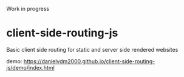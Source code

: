 Work in progress

# client-side-routing-js
Basic client side routing for static and server side rendered websites

demo: https://danielvdm2000.github.io/client-side-routing-js/demo/index.html
